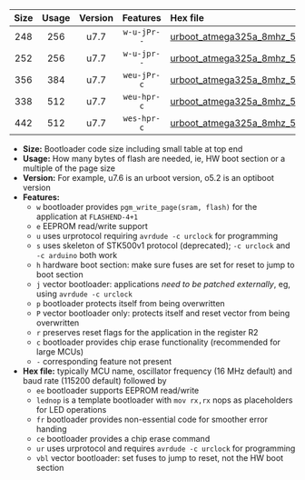 |Size|Usage|Version|Features|Hex file|
|:-:|:-:|:-:|:-:|:--|
|248|256|u7.7|`w-u-jPr--`|[urboot_atmega325a_8mhz_500000bps_lednop_ur_vbl.hex](https://raw.githubusercontent.com/stefanrueger/urboot.hex/main/mcus/atmega325a/fcpu_8mhz/500000_bps/urboot_atmega325a_8mhz_500000bps_lednop_ur_vbl.hex)|
|252|256|u7.7|`w-u-jpr--`|[urboot_atmega325a_8mhz_500000bps_lednop_fr_ur_vbl.hex](https://raw.githubusercontent.com/stefanrueger/urboot.hex/main/mcus/atmega325a/fcpu_8mhz/500000_bps/urboot_atmega325a_8mhz_500000bps_lednop_fr_ur_vbl.hex)|
|356|384|u7.7|`weu-jPr-c`|[urboot_atmega325a_8mhz_500000bps_ee_lednop_fr_ce_ur_vbl.hex](https://raw.githubusercontent.com/stefanrueger/urboot.hex/main/mcus/atmega325a/fcpu_8mhz/500000_bps/urboot_atmega325a_8mhz_500000bps_ee_lednop_fr_ce_ur_vbl.hex)|
|338|512|u7.7|`weu-hpr-c`|[urboot_atmega325a_8mhz_500000bps_ee_lednop_fr_ce_ur.hex](https://raw.githubusercontent.com/stefanrueger/urboot.hex/main/mcus/atmega325a/fcpu_8mhz/500000_bps/urboot_atmega325a_8mhz_500000bps_ee_lednop_fr_ce_ur.hex)|
|442|512|u7.7|`wes-hpr-c`|[urboot_atmega325a_8mhz_500000bps_ee_lednop_fr_ce.hex](https://raw.githubusercontent.com/stefanrueger/urboot.hex/main/mcus/atmega325a/fcpu_8mhz/500000_bps/urboot_atmega325a_8mhz_500000bps_ee_lednop_fr_ce.hex)|

- **Size:** Bootloader code size including small table at top end
- **Usage:** How many bytes of flash are needed, ie, HW boot section or a multiple of the page size
- **Version:** For example, u7.6 is an urboot version, o5.2 is an optiboot version
- **Features:**
  + `w` bootloader provides `pgm_write_page(sram, flash)` for the application at `FLASHEND-4+1`
  + `e` EEPROM read/write support
  + `u` uses urprotocol requiring `avrdude -c urclock` for programming
  + `s` uses skeleton of STK500v1 protocol (deprecated); `-c urclock` and `-c arduino` both work
  + `h` hardware boot section: make sure fuses are set for reset to jump to boot section
  + `j` vector bootloader: applications *need to be patched externally*, eg, using `avrdude -c urclock`
  + `p` bootloader protects itself from being overwritten
  + `P` vector bootloader only: protects itself and reset vector from being overwritten
  + `r` preserves reset flags for the application in the register R2
  + `c` bootloader provides chip erase functionality (recommended for large MCUs)
  + `-` corresponding feature not present
- **Hex file:** typically MCU name, oscillator frequency (16 MHz default) and baud rate (115200 default) followed by
  + `ee` bootloader supports EEPROM read/write
  + `lednop` is a template bootloader with `mov rx,rx` nops as placeholders for LED operations
  + `fr` bootloader provides non-essential code for smoother error handing
  + `ce` bootloader provides a chip erase command
  + `ur` uses urprotocol and requires `avrdude -c urclock` for programming
  + `vbl` vector bootloader: set fuses to jump to reset, not the HW boot section
